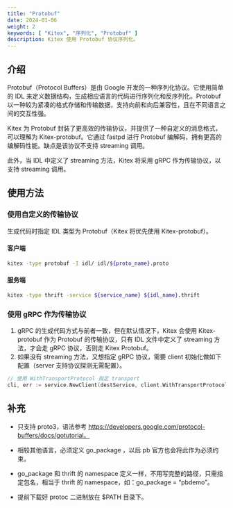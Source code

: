 ```yaml
---
title: "Protobuf"
date: 2024-01-06
weight: 2
keywords: [ "Kitex", "序列化", "Protobuf" ]
description: Kitex 使用 Protobuf 协议序列化。
---
```


## 介绍

Protobuf（Protocol Buffers）是由 Google 开发的一种序列化协议。它使用简单的 IDL 来定义数据结构，生成相应语言的代码进行序列化和反序列化。Protobuf 以一种较为紧凑的格式存储和传输数据，支持向前和向后兼容性，且在不同语言之间的交互性强。

Kitex 为 Protobuf 封装了更高效的传输协议，并提供了一种自定义的消息格式，可以理解为 Kitex-protobuf。它通过 fastpd 进行 Protobuf 编解码，拥有更高的编解码性能。缺点是该协议不支持 streaming 调用。

此外，当 IDL 中定义了 streaming 方法，Kitex 将采用 gRPC 作为传输协议，以支持 streaming 调用。

## 使用方法

### 使用自定义的传输协议

生成代码时指定 IDL 类型为 Protobuf（Kitex 将优先使用 Kitex-protobuf）。

#### 客户端

```sh
kitex -type protobuf -I idl/ idl/${proto_name}.proto
```

#### 服务端

```sh
kitex -type thrift -service ${service_name} ${idl_name}.thrift
```

### 使用 gRPC 作为传输协议

1. gRPC 的生成代码方式与前者一致，但在默认情况下，Kitex 会使用 Kitex-protobuf 作为 Protobuf 的传输协议，只有 IDL 文件中定义了 streaming 方法，才会走 gRPC 协议，否则走 Kitex Protobuf。
2. 如果没有 streaming 方法，又想指定 gRPC 协议，需要 client 初始化做如下配置（server 支持协议探测无需配置）。

```go
// 使用 WithTransportProtocol 指定 transport
cli, err := service.NewClient(destService, client.WithTransportProtocol(transport.GRPC))
```

## 补充

- 只支持 proto3，语法参考 https://developers.google.com/protocol-buffers/docs/gotutorial。

- 相较其他语言，必须定义 go_package ，以后 pb 官方也会将此作为必须约束。

- go_package 和 thrift 的 namespace 定义一样，不用写完整的路径，只需指定包名，相当于 thrift 的 namespace，如：go_package = “pbdemo”。

- 提前下载好 protoc 二进制放在 $PATH 目录下。
